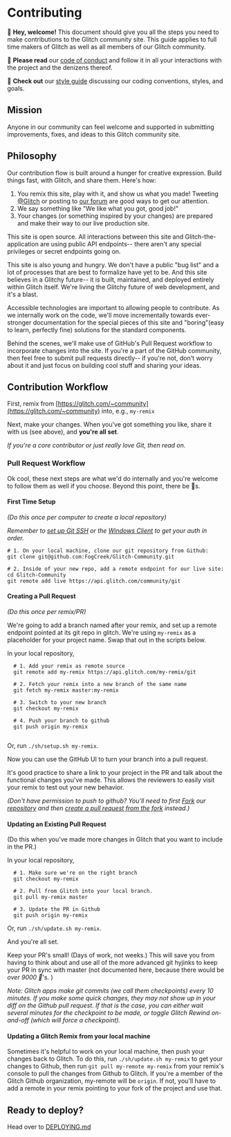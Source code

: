 # Contributing

🎏 **Hey, welcome!**  This document should give you all the steps you need to make contributions to the Glitch community site. This guide applies to full time makers of Glitch as well as all members of our Glitch community.

📜 **Please read** our [code of conduct](https://glitch.com/edit/#!/community?path=CODE_OF_CONDUCT.md) and follow it in all your interactions with the project and the denizens thereof.

🎨 **Check out** our [style guide](https://glitch.com/edit/#!/community?path=STYLE.md) discussing our coding conventions, styles, and goals.

## Mission

Anyone in our community can feel welcome and supported in submitting improvements, fixes, and ideas to this Glitch community site.


## Philosophy

Our contribution flow is built around a hunger for creative expression. Build things fast, with Glitch, and share them.  Here's how:

1. You remix this site, play with it, and show us what you made! Tweeting [@Glitch](https://twitter.com/glitch) or posting to [our forum](https://support.glitch.com/) are good ways to get our attention.
2. We say something like "We like what you got, good job!"
3. Your changes (or something inspired by your changes) are prepared and make their way to our live production site.

This site is open source. All interactions between this site and Glitch-the-application are using public API endpoints-- there aren't any special privileges or secret endpoints going on.

This site is also young and hungry.  We don't have a public "bug list" and a lot of processes that are best to formalize have yet to be. And this site believes in a Glitchy future-- it is built, maintained, and deployed entirely within Glitch itself.  We're living the Glitchy future of web development, and it's a blast.

Accessible technologies are important to allowing people to contribute.  As we internally work on the code, we'll move incrementally towards ever-stronger documentation for the special pieces of this site and "boring"(easy to learn, perfectly fine) solutions for the standard components.

Behind the scenes, we'll make use of GitHub's Pull Request workflow to incorporate changes into the site. If you're a part of the GitHub community, then feel free to submit pull requests directly-- if you're not,  don't worry about it and just focus on building cool stuff and sharing your ideas.

## Contribution Workflow

First, remix from [https://glitch.com/~community](https://glitch.com/~community) into, e.g., `my-remix`

Next, make your changes.  When you've got something you like, share it with us (see above), and **you're all set**.

_If you're a core contributor or just really love Git, then read on._

### Pull Request Workflow

Ok cool, these next steps are what we'd do internally and you're welcome to follow them as well if you choose.  Beyond this point, there be 🐉s.

#### First Time Setup

_(Do this once per computer to create a local repository)_

_Remember to [set up Git SSH](https://help.github.com/articles/connecting-to-github-with-ssh/) or the [Windows Client](https://desktop.github.com/) to get your auth in order._

  ```
  # 1. On your local machine, clone our git repository from Github: 
  git clone git@github.com:FogCreek/Glitch-Community.git

  # 2. Inside of your new repo, add a remote endpoint for our live site:
  cd Glitch-Community
  git remote add live https://api.glitch.com/community/git
  ```
    
#### Creating a Pull Request

_(Do this once per remix/PR)_

We're going to add a branch named after your remix, and set up a remote endpoint pointed at its git repo in glitch.  We're using `my-remix` as a placeholder for your project name.  Swap that out in the scripts below.

In your local repository,
```
  # 1. Add your remix as remote source
  git remote add my-remix https://api.glitch.com/my-remix/git

  # 2. Fetch your remix into a new branch of the same name
  git fetch my-remix master:my-remix
  
  # 3. Switch to your new branch
  git checkout my-remix

  # 4. Push your branch to github
  git push origin my-remix
  
```

Or, run `./sh/setup.sh my-remix`.

Now you can use the GitHub UI to turn your branch into a pull request. 

It's good practice to share a link to your project in the PR and talk about the functional changes you've made.  This allows the reviewers to easily visit your remix to test out your new behavior.

_(Don't have permission to push to github? You'll need to first [Fork](https://blog.scottlowe.org/2015/01/27/using-fork-branch-git-workflow/) our [repository](https://github.com/FogCreek/Glitch-Community) and then [create a pull request from the fork](https://help.github.com/articles/creating-a-pull-request-from-a-fork/) instead.)_

#### Updating an Existing Pull Request

(Do this when you've made more changes in Glitch that you want to include in the PR.)

In your local repository,
 ```
   # 1. Make sure we're on the right branch
   git checkout my-remix 
   
   # 2. Pull from Glitch into your local branch.
   git pull my-remix master
   
   # 3. Update the PR in Github
   git push origin my-remix
 ``` 
 
 Or, run `./sh/update.sh my-remix`. 

And you're all set.

Keep your PR's small! (Days of work, not weeks.)  This will save you from having to think about and use all of the more advanced git hyjinks to keep your PR in sync with master (not documented here, because there would be _over 9000 🐉_'s. )

_Note: Glitch apps make git commits (we call them checkpoints) every 10 minutes. If you make some quick changes, they may not show up in your diff on the Github pull request. If that is the case, you can either wait several minutes for the checkpoint to be made, or toggle Glitch Rewind on-and-off (which will force a checkpoint)._

#### Updating a Glitch Remix from your local machine
Sometimes it's helpful to work on your local machine, then push your changes back to Glitch. To do this, run `./sh/update.sh my-remix` to get your changes to Github, then run `git pull my-remote my-remix` from your remix's console to pull the changes from Github to Glitch. If you're a member of the Glitch Github organization, my-remote will be `origin`. If not, you'll have to add a remote in your remix pointing to your fork of the project and use that.


## Ready to deploy?

Head over to [DEPLOYING.md](https://glitch.com/edit/#!/community?path=DEPLOYING.md:1:0)